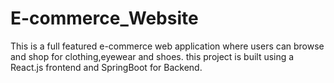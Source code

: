# E-commerce_Website
This is a full featured e-commerce web application where users can browse and shop for clothing,eyewear and shoes. this project is built using a React.js frontend and SpringBoot for Backend.
